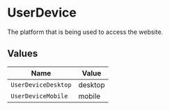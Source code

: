 # UserDevice

The platform that is being used to access the website.


## Values

| Name                | Value               |
| ------------------- | ------------------- |
| `UserDeviceDesktop` | desktop             |
| `UserDeviceMobile`  | mobile              |